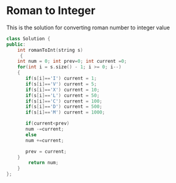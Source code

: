 # Roman to Integer

This is the solution for converting roman number to integer value

```cpp
class Solution {
public:
    int romanToInt(string s)
     {
    int num = 0; int prev=0; int current =0;
    for(int i = s.size() - 1; i >= 0; i--)  
    {
       if(s[i]=='I') current = 1;
       if(s[i]=='V') current = 5;
       if(s[i]=='X') current = 10;
       if(s[i]=='L') current = 50;
       if(s[i]=='C') current = 100;
       if(s[i]=='D') current = 500;
       if(s[i]=='M') current = 1000;

       if(current<prev)
       num -=current;
       else
       num +=current;

       prev = current;
    }
        return num;
    }
};
```